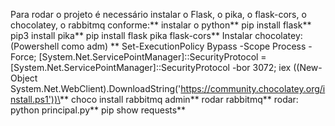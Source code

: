 Para rodar o projeto é necessário instalar o Flask, o pika, o flask-cors, o chocolatey, o rabbitmq conforme:\**
instalar o python\**
pip install flask\**
pip3 install pika\**
pip install flask pika flask-cors\**
Instalar chocolatey: (Powershell como adm) \**
Set-ExecutionPolicy Bypass -Scope Process -Force; [System.Net.ServicePointManager]::SecurityProtocol = [System.Net.ServicePointManager]::SecurityProtocol -bor 3072; iex ((New-Object System.Net.WebClient).DownloadString('https://community.chocolatey.org/install.ps1'))\**
choco install rabbitmq admin\**
rodar rabbitmq\**
rodar: python principal.py\**
pip show requests\**






